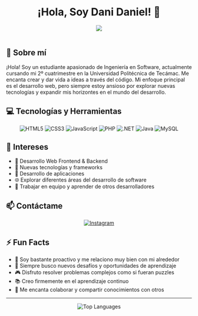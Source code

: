 <h1 align="center">¡Hola, Soy Dani Daniel! 👋</h1>

<div align="center">
  <img src="https://readme-typing-svg.herokuapp.com/?lines=Desarrollador+Web;EEstudiante+de+Ingeniería+en+Software&center=true&width=380&height=45">
</div>

<br>

## 🚀 Sobre mí

¡Hola! Soy un estudiante apasionado de Ingeniería en Software, actualmente cursando mi 2º cuatrimestre en la Universidad Politécnica de Tecámac. Me encanta crear y dar vida a ideas a través del código. Mi enfoque principal es el desarrollo web, pero siempre estoy ansioso por explorar nuevas tecnologías y expandir mis horizontes en el mundo del desarrollo.

## 💻 Tecnologías y Herramientas

<div align="center">

![HTML5](https://img.shields.io/badge/-HTML5-E34F26?style=for-the-badge&logo=html5&logoColor=white)
![CSS3](https://img.shields.io/badge/-CSS3-1572B6?style=for-the-badge&logo=css3)
![JavaScript](https://img.shields.io/badge/-JavaScript-F7DF1E?style=for-the-badge&logo=javascript&logoColor=black)
![PHP](https://img.shields.io/badge/-PHP-777BB4?style=for-the-badge&logo=php&logoColor=white)
![.NET](https://img.shields.io/badge/-.NET-512BD4?style=for-the-badge&logo=dotnet&logoColor=white)
![Java](https://img.shields.io/badge/-Java-007396?style=for-the-badge&logo=java&logoColor=white)
![MySQL](https://img.shields.io/badge/-MySQL-4479A1?style=for-the-badge&logo=mysql&logoColor=white)

</div>

## 🌟 Intereses

- 🎨 Desarrollo Web Frontend & Backend
- 🚀 Nuevas tecnologías y frameworks
- 📱 Desarrollo de aplicaciones
- 🌐 Explorar diferentes áreas del desarrollo de software
- 🤝 Trabajar en equipo y aprender de otros desarrolladores

## 📫 Contáctame

<div align="center">
  
[![Instagram](https://img.shields.io/badge/-Instagram-E4405F?style=for-the-badge&logo=instagram&logoColor=white)](https://instagram.com/danx.rtk)

</div>

## ⚡ Fun Facts

- 🎯 Soy bastante proactivo y me relaciono muy bien con mi alrededor
- 🌱 Siempre busco nuevos desafíos y oportunidades de aprendizaje
- 🎮 Disfruto resolver problemas complejos como si fueran puzzles
- 📚 Creo firmemente en el aprendizaje continuo
- 🤝 Me encanta colaborar y compartir conocimientos con otros

---

<div align="center">
  <img src="https://github-readme-stats.vercel.app/api/top-langs/?username=Dani1410&layout=compact&theme=radical" alt="Top Languages">
</div>

